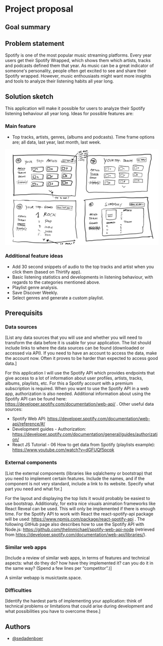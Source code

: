 

# Project proposal

## Goal summary

## Problem statement
Spotify is one of the most popular music streaming platforms. Every year users get their Spotify Wrapped, which shows them which artists, tracks and podcasts defined them that year. As music can be a great indicator of someone's personality, people often get excited to see and share their Spotify wrapped. However, music enthousiasts might want more insights and tools to analyze their listening habits all year long. 


## Solution sketch

This application will make it possible for users to analyze their Spotify listening behaviour all year long. Ideas for possible features are:

### Main feature
* Top tracks, artists, genres, (albums and podcasts). Time frame options are; all data, last year, last month, last week.

![App Screenshot](doc/base_sketch.jpg)


### Additional feature ideas
* Add 30 second snippets of audio to the top tracks and artist when you click them (based on Thirtify app).
* Basic listening statistics and developments in listening behaviour, with regards to the categories mentioned above.
* Playlist genre analysis.
* Save Discover Weekly.
* Select genres and generate a custom playlist.

## Prerequisits
### Data sources
[List any data sources that you will use and whether you will need to transform the data before it is usable for your application. The list should include links to where the data sources can be found (downloaded or accessed via API). If you need to have an account to access the data, make the account now. Often it proves to be harder than expected to access good data.]

For this application I will use the Spotify API which provides endpoints that give access to a lot of information about user profiles, artists, tracks, albums, playlists, etc. For this a Spotify account with a premium subscription is required. When you want to use the Spotify API in a web app, authorization is also needed. Additional information about using the Spotify API can be found here: https://developer.spotify.com/documentation/web-api/ .
Other useful data sources:
* Spotify Web API: https://developer.spotify.com/documentation/web-api/reference/#/
* Development guides - Authorization: https://developer.spotify.com/documentation/general/guides/authorization/
* React JS Tutorial - 06 How to get data from Spotify (playlists example): https://www.youtube.com/watch?v=dGFUQf5pcpk



### External components
[List the external components (libraries like sqlalchemy or bootstrap) that you need to implement certain features. Include the names, and if the component is not very standard, include a link to its website. Specify what part you need and what for.]

For the layout and displaying the top lists it would probably be easiest to use bootstrap. Additionaly, for extra nice visuals animation frameworks like React Reveal can be used. This will only be implemented if there is enough time. For the Spotify API to work with React the react-spotify-api package will be used: https://www.npmjs.com/package/react-spotify-api . The following GitHub page also describes how to use the Spotify API with Node.js: https://github.com/thelinmichael/spotify-web-api-node (retrieved from https://developer.spotify.com/documentation/web-api/libraries/).


### Similar web apps
[Include a review of similar web apps, in terms of features and technical aspects: what do they do? how have they implemented it? can you do it in the same way? (Spend a few lines per “competitor”.)]

A similar webapp is musictaste.space.

### Difficulties
[Identify the hardest parts of implementing your application: think of technical problems or limitations that could arise during development and what possibilities you have to overcome these.]

## Authors

- [@sedadenboer](https://www.github.com/sedadenboer)